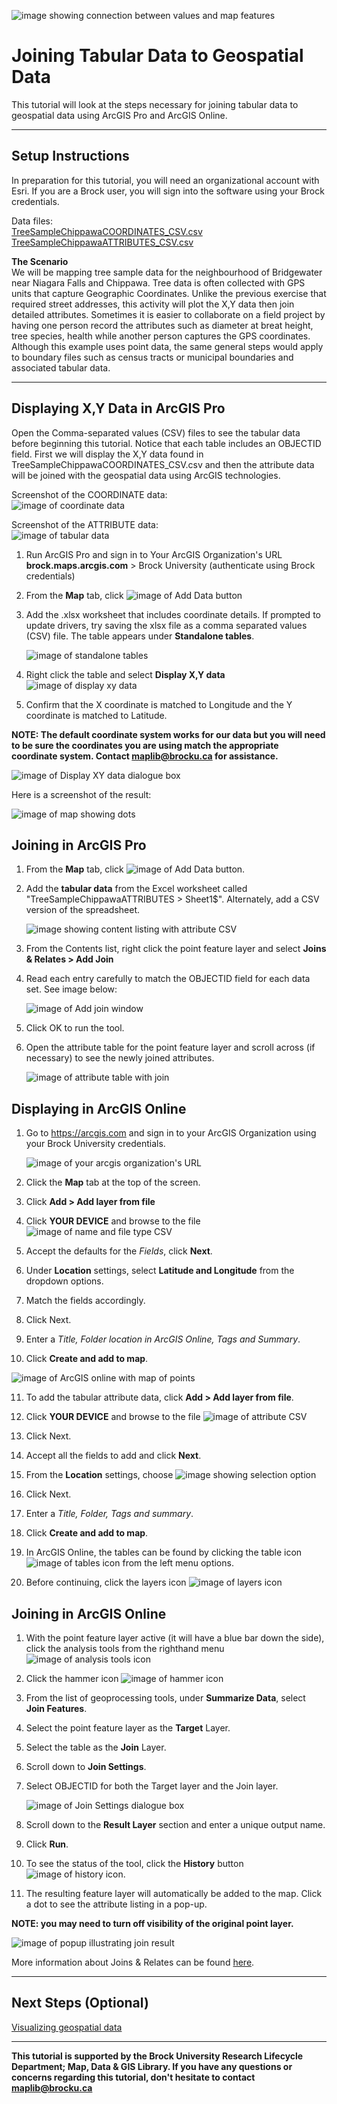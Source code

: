 ![image showing connection between values and map features](https://user-images.githubusercontent.com/45638590/228618024-2f77ded9-2227-4edf-a1d8-dcb041b2d6ba.png)

# Joining Tabular Data to Geospatial Data
This tutorial will look at the steps necessary for joining tabular data to geospatial data using ArcGIS Pro and ArcGIS Online.

----

## Setup Instructions
In preparation for this tutorial, you will need an organizational account with Esri. If you are a Brock user, you will sign into the software using your Brock credentials.

Data files:  
[TreeSampleChippawaCOORDINATES_CSV.csv](TreeSampleChippawaCOORDINATES_CSV.csv)    
[TreeSampleChippawaATTRIBUTES_CSV.csv](TreeSampleChippawaATTRIBUTES_CSV.csv)  

**The Scenario**  
We will be mapping tree sample data for the neighbourhood of Bridgewater near Niagara Falls and Chippawa. Tree data is often collected with GPS units that capture Geographic Coordinates. Unlike the previous exercise that required street addresses, this activity will plot the X,Y data then join detailed attributes. Sometimes it is easier to collaborate on a field project by having one person record the attributes such as diameter at breat height, tree species, health while another person captures the GPS coordinates. Although this example uses point data, the same general steps would apply to boundary files such as census tracts or municipal boundaries and associated tabular data.


----

## Displaying X,Y Data in ArcGIS Pro  

Open the Comma-separated values (CSV) files to see the tabular data before beginning this tutorial. Notice that each table includes an OBJECTID field. First we will display the X,Y data found in TreeSampleChippawaCOORDINATES_CSV.csv and then the attribute data will be joined with the geospatial data using ArcGIS technologies.

Screenshot of the COORDINATE data:  
  ![image of coordinate data](https://user-images.githubusercontent.com/45638590/228039559-18895ed2-14fd-47e2-b9d9-0b8a4676e4fe.png)  

Screenshot of the ATTRIBUTE data:  
  ![image of tabular data](https://user-images.githubusercontent.com/45638590/228039769-3812e7da-155e-4340-a88a-d9e786392436.png)   

1. Run ArcGIS Pro and sign in to Your ArcGIS Organization's URL **brock.maps.arcgis.com** > Brock University (authenticate using Brock credentials)    
2. From the **Map** tab, click ![image of Add Data button](https://user-images.githubusercontent.com/45638590/228562697-56d115fa-a1ec-4ea1-8c21-76374c9f84f2.png)
3. Add the .xlsx worksheet that includes coordinate details. If prompted to update drivers, try saving the xlsx file as a comma separated values (CSV) file. The table appears under **Standalone tables**.  
  
   ![image of standalone tables](https://user-images.githubusercontent.com/45638590/231500314-33fd32b5-ed95-4a95-b4ce-822978d78f24.png)

4. Right click the table and select **Display X,Y data**  ![image of display xy data](https://user-images.githubusercontent.com/45638590/228290643-a6387503-9083-4bdd-98e1-fc8bb5fb5892.png)
5. Confirm that the X coordinate is matched to Longitude and the Y coordinate is matched to Latitude.  

**NOTE: The default coordinate system works for our data but you will need to be sure the coordinates you are using match the appropriate coordinate system. Contact [maplib@brocku.ca](mailto:maplib@brocku.ca) for assistance.**  

  ![image of Display XY data dialogue box](https://user-images.githubusercontent.com/45638590/231500864-0bcfec1c-5e82-4f85-8f12-dd87d86bcf85.png)

Here is a screenshot of the result:  

  ![image of map showing dots](https://user-images.githubusercontent.com/45638590/231501229-17efdc1e-ab40-4d64-96f7-cd92a16703b2.png)

  
## Joining in ArcGIS Pro

1. From the **Map** tab, click ![image of Add Data button](https://user-images.githubusercontent.com/45638590/228563080-aa5cc71a-5151-457a-b147-1b2b926e697a.png). 
2. Add the **tabular data** from the Excel worksheet called "TreeSampleChippawaATTRIBUTES > Sheet1$". Alternately, add a CSV version of the spreadsheet.
   
   ![image showing content listing with attribute CSV](https://user-images.githubusercontent.com/45638590/231501745-df653014-f914-4d3f-ab46-17d8d40369bf.png)

   
3. From the Contents list, right click the point feature layer and select **Joins & Relates > Add Join**  
4. Read each entry carefully to match the OBJECTID field for each data set. See image below:  
   
   ![image of Add join window](https://user-images.githubusercontent.com/45638590/231502658-864c8376-a3e1-4d27-a7f6-fb27e8fbc4fc.png)
   
5. Click OK to run the tool.  
6. Open the attribute table for the point feature layer and scroll across (if necessary) to see the newly joined attributes.  
   
   ![image of attribute table with join](https://user-images.githubusercontent.com/45638590/231503043-2a719fc9-49fe-4011-8ac4-5b578beca3a9.png)


## Displaying in ArcGIS Online  

1. Go to https://arcgis.com and sign in to your ArcGIS Organization using your Brock University credentials.  
   
   ![image of your arcgis organization's URL](https://user-images.githubusercontent.com/45638590/228044683-49c2251a-2630-4b20-9f32-de4082156383.png)  
   
2. Click the **Map** tab at the top of the screen.  
3. Click **Add > Add layer from file**  
4. Click **YOUR DEVICE** and browse to the file ![image of name and file type CSV](https://user-images.githubusercontent.com/45638590/231506073-59fbc519-f26a-49c6-bf95-b5778ef52733.png) 
   
5. Accept the defaults for the *Fields*, click **Next**.  
6. Under **Location** settings, select **Latitude and Longitude** from the dropdown options.  
7. Match the fields accordingly.  
8. Click Next.  
9. Enter a *Title, Folder location in ArcGIS Online, Tags and Summary*.  
10. Click **Create and add to map**.  
   
   ![image of ArcGIS online with map of points](https://user-images.githubusercontent.com/45638590/231505793-e2f54694-62ca-40e3-9df3-ac65348eb808.png)  
   
11. To add the tabular attribute data, click **Add > Add layer from file**.  
12. Click **YOUR DEVICE** and browse to the file ![image of attribute CSV](https://user-images.githubusercontent.com/45638590/231506710-b816e52d-c66e-41e3-93bb-a2d6cefc9ce6.png)

14. Click Next.
15. Accept all the fields to add and click **Next**.
16. From the **Location** settings, choose ![image showing selection option](https://user-images.githubusercontent.com/45638590/228048791-4efbdc14-f218-4ad7-834b-eddd918af270.png)
17. Click Next.
18. Enter a *Title, Folder, Tags and summary*.  
19. Click **Create and add to map**. 
20. In ArcGIS Online, the tables can be found by clicking the table icon ![image of tables icon](https://user-images.githubusercontent.com/45638590/228049393-b11dcbcd-b5fb-4cfe-92a8-f6360c17cd93.png) from the left menu options.  
21. Before continuing, click the layers icon ![image of layers icon](https://user-images.githubusercontent.com/45638590/228049947-7c305f23-e993-47ec-966a-4ec466e95e22.png)
 


## Joining in ArcGIS Online

1. With the point feature layer active (it will have a blue bar down the side), click the analysis tools from the righthand menu ![image of analysis tools icon](https://user-images.githubusercontent.com/45638590/228050174-f94a9178-95ad-4448-b75d-3d7a581f0d67.png)
2. Click the hammer icon ![image of hammer icon](https://user-images.githubusercontent.com/45638590/228323895-9741b872-54ea-4811-be1e-8509f6ef9c32.png)
3. From the list of geoprocessing tools, under **Summarize Data**, select **Join Features**. 
4. Select the point feature layer as the **Target** Layer.  
5. Select the table as the **Join** Layer.
6. Scroll down to **Join Settings**.
7. Select OBJECTID for both the Target layer and the Join layer.
   
   ![image of Join Settings dialogue box](https://user-images.githubusercontent.com/45638590/228324823-14643566-2a2d-4c8d-a913-7115d0485a08.png)
   
8. Scroll down to the **Result Layer** section and enter a unique output name. 
   
9. Click **Run**.
10. To see the status of the tool, click the **History** button ![image of history icon](https://user-images.githubusercontent.com/45638590/228325510-58538221-a5aa-4f75-b8b9-a5c987de4992.png).  
11. The resulting feature layer will automatically be added to the map. Click a dot to see the attribute listing in a pop-up. 

**NOTE: you may need to turn off visibility of the original point layer.**

![image of popup illustrating join result](https://user-images.githubusercontent.com/45638590/231508546-a0f0fce9-1d5d-40f6-bb0c-6fbb075e6f04.png)

More information about Joins & Relates can be found [here](https://pro.arcgis.com/en/pro-app/latest/help/data/tables/joins-and-relates.htm).  

----

## Next Steps (Optional)
[Visualizing geospatial data](https://brockdsl.github.io/ArcGIS_Visualization/)

----

**This tutorial is supported by the Brock University Research Lifecycle Department; Map, Data & GIS Library.  If you have any questions or concerns regarding this tutorial, don't hesitate to contact [maplib@brocku.ca](mailto:maplib@brocku.ca)**
